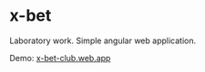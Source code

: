 # x-bet
Laboratory work. Simple angular web application.

Demo: [x-bet-club.web.app](https://x-bet-club.web.app/)

